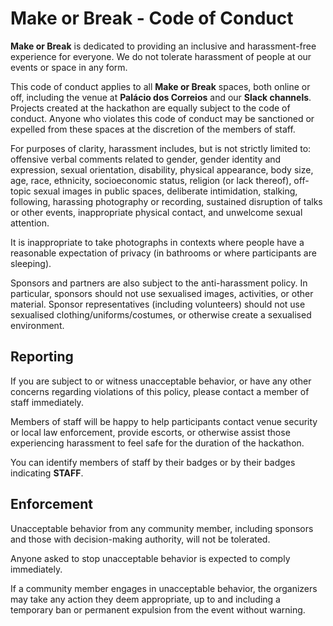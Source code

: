 # Make or Break - Code of Conduct

**Make or Break** is dedicated to providing an inclusive and harassment-free
experience for everyone. We do not tolerate harassment of people at our events
or space in any form.

This code of conduct applies to all **Make or Break** spaces, both online or
off, including the venue at **Palácio dos Correios** and our **Slack
channels**. Projects created at the hackathon are equally subject to the code
of conduct. Anyone who violates this code of conduct may be sanctioned or
expelled from these spaces at the discretion of the members of staff.

For purposes of clarity, harassment includes, but is not strictly limited to:
offensive verbal comments related to gender, gender identity and expression,
sexual orientation, disability, physical appearance, body size, age, race,
ethnicity, socioeconomic status, religion (or lack thereof), off-topic sexual
images in public spaces, deliberate intimidation, stalking, following,
harassing photography or recording, sustained disruption of talks or other
events, inappropriate physical contact, and unwelcome sexual attention.

It is inappropriate to take photographs in contexts where people have a
reasonable expectation of privacy (in bathrooms or where participants are
sleeping).

Sponsors and partners are also subject to the anti-harassment policy. In
particular, sponsors should not use sexualised images, activities, or other
material. Sponsor representatives (including volunteers) should not use
sexualised clothing/uniforms/costumes, or otherwise create a sexualised
environment.


## Reporting

If you are subject to or witness unacceptable behavior, or have any other
concerns regarding violations of this policy, please contact a member of staff
immediately.

Members of staff will be happy to help participants contact venue security or
local law enforcement, provide escorts, or otherwise assist those experiencing
harassment to feel safe for the duration of the hackathon.

You can identify members of staff by their badges or by their badges indicating
**STAFF**.


## Enforcement

Unacceptable behavior from any community member, including sponsors and those
with decision-making authority, will not be tolerated.

Anyone asked to stop unacceptable behavior is expected to comply immediately.

If a community member engages in unacceptable behavior, the organizers may take
any action they deem appropriate, up to and including a temporary ban or
permanent expulsion from the event without warning.
